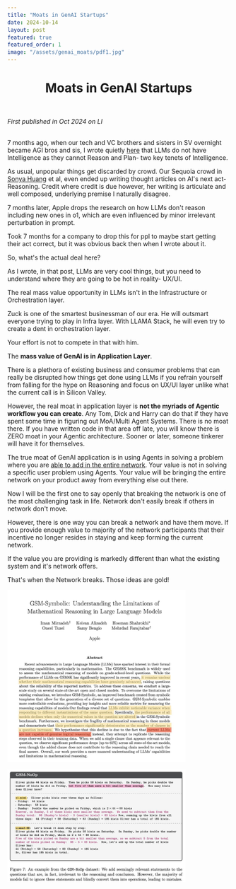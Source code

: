 ```yaml
---
title: "Moats in GenAI Startups"
date: 2024-10-14
layout: post
featured: true
featured_order: 1
image: "/assets/genai_moats/pdf1.jpg"
---
```


<div align="center">
  <h1><strong>Moats in GenAI Startups</strong></h1>
</div>

<br> <!-- Adds extra spacing -->

*First published in Oct 2024 on LI*<br><br>

7 months ago, when our tech and VC brothers and sisters in SV overnight became AGI bros and sis, I wrote quietly [here](https://trmanish.github.io/2024/03/25/the-agi-myth.html) that LLMs do not have Intelligence as they cannot Reason and Plan- two key tenets of Intelligence. 

As usual, unpopular things get discarded by crowd. Our Sequoia crowd in [Sonya Huang](https://www.linkedin.com/in/sonyaruihuang/) et al, even ended up writing thought articles on AI's next act- Reasoning. Credit where credit is due however, her writing is articulate and well composed, underlying premise I naturally disagree. 

7 months later, Apple drops the research on how LLMs don't reason including new ones in o1, which are even influenced by minor irrelevant perturbation in prompt. 

Took 7 months for a company to drop this for ppl to maybe start getting their act correct, but it was obvious back then when I wrote about it.

So, what's the actual deal here? 

As I wrote, in that post, LLMs are very cool things, but you need to understand where they are going to be hot in reality- UX/UI. 

The real mass value opportunity in LLMs isn't in the Infrastructure or Orchestration layer. 

Zuck is one of the smartest businessman of our era. He will outsmart everyone trying to play in Infra layer. With LLAMA Stack, he will even try to create a dent in orchestration layer. 

Your effort is not to compete in that with him. 

The **mass value of GenAI is in Application Layer**. 

There is a plethora of existing business and consumer problems that can really be disrupted how things get done using LLMs if you refrain yourself from falling for the hype on Reasoning and focus on UX/UI layer unlike what the current call is in Silicon Valley.

However, the real moat in application layer is **not the myriads of Agentic workflow you can create**. Any Tom, Dick and Harry can do that if they have spent some time in figuring out MoA/Multi Agent Systems. There is no moat there. If you have written code in that area off late, you will know there is ZERO moat in your Agentic architecture. Sooner or later, someone tinkerer will have it for themselves.

The true moat of GenAI application is in using Agents in solving a problem where you are <u>able to add in the entire network</u>. Your value is not in solving a specific user problem using Agents. Your value will be bringing the entire network on your product away from everything else out there. 

Now I will be the first one to say openly that breaking the network is one of the most challenging task in life. Network don't easily break if others in network don't move. 

However, there is one way you can break a network and have them move. If you provide enough value to majority of the network participants that their incentive no longer resides in staying and keep forming the current network. 

If the value you are providing is markedly different than what the existing system and it's network offers. 

That's when the Network breaks. Those ideas are gold!

<img src="/assets/genai_moats/pdf1.jpg" width="80%" ><br>


<img src="/assets/genai_moats/pdf2.jpg" width="80%" ><br>
